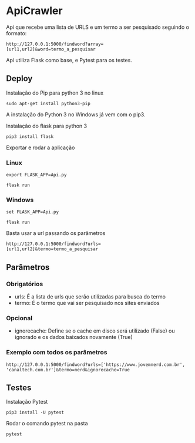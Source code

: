 # ApiCrawler

Api que recebe uma lista de URLS e um termo a ser pesquisado seguindo o formato:

`http://127.0.0.1:5000/findword?array=[url1,url2]&word=termo_a_pesquisar`

Api utiliza Flask como base, e Pytest para os testes.

## Deploy
Instalação do Pip para python 3 no linux

`sudo apt-get install python3-pip`

A instalação do Python 3 no Windows já vem com o pip3.

Instalação do flask para python 3

`pip3 install flask`

Exportar e rodar a aplicação
### Linux
`export FLASK_APP=Api.py`

`flask run`

### Windows
`set FLASK_APP=Api.py`

`flask run`

Basta usar a url passando os parâmetros

`http://127.0.0.1:5000/findword?urls=[url1,url2]&termo=termo_a_pesquisar`

## Parâmetros
### Obrigatórios
* urls: É a lista de urls que serão utilizadas para busca do termo
* termo: É o termo que vai ser pesquisado nos sites enviados
### Opcional
* ignorecache: Define se o cache em disco será utilizado (False) ou ignorado e os dados baixados novamente (True)

### Exemplo com todos os parâmetros
`http://127.0.0.1:5000/findword?urls=['https://www.jovemnerd.com.br', 'canaltech.com.br']&termo=nerd&ignorecache=True`

## Testes
Instalação Pytest

`pip3 install -U pytest`

Rodar o comando pytest na pasta

`pytest`


